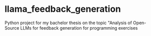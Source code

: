 # llama_feedback_generation
Python project for my bachelor thesis on the topic "Analysis of Open-Source LLMs for feedback generation for programming exercises
